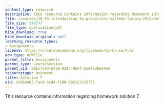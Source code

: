 ```yaml
---
content_type: resource
description: This resource contains information regarding homework solution 7.
file: /courses/16-50-introduction-to-propulsion-systems-spring-2012/2e9bb403fac96c44f190602127c25735_MIT16_50S12_sol7.pdf
file_size: 546777
file_type: application/pdf
hide_download: true
hide_download_original: null
learning_resource_types:
- Assignments
license: https://creativecommons.org/licenses/by-nc-sa/4.0/
ocw_type: OCWFile
parent_title: Assignments
parent_type: CourseSection
parent_uid: 88bc7c0d-5439-928c-8dbf-91ef03b66406
resourcetype: Document
title: Solution 7
uid: 2e9bb403-fac9-6c44-f190-602127c25735
---
```

This resource contains information regarding homework solution 7.